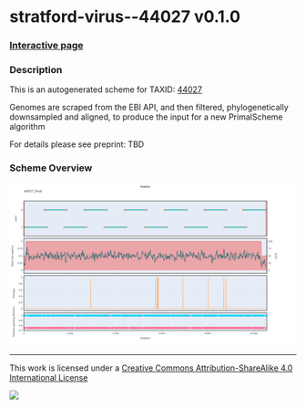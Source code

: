 # stratford-virus--44027 v0.1.0

### [Interactive page](https://chrisgkent.github.io/schemes/stratford-virus--44027-1000-v0.1.0)

### Description

This is an autogenerated scheme for TAXID: [44027](https://www.ncbi.nlm.nih.gov/Taxonomy/Browser/wwwtax.cgi?mode=Info&id=44027&lvl=3&lin=f&keep=1&srchmode=1&unlock)

Genomes are scraped from the EBI API, and then filtered, phylogenetically downsampled and aligned, to produce the input for a new PrimalScheme algorithm

For details please see preprint: TBD

### Scheme Overview

![Alt text](stratford-virus--44027/1000/v0.1.0/work/44027_final.png '44027_final.png')

------------------------------------------------------------------------

This work is licensed under a [Creative Commons Attribution-ShareAlike 4.0 International License](http://creativecommons.org/licenses/by-sa/4.0/) 

![](https://i.creativecommons.org/l/by-sa/4.0/88x31.png)